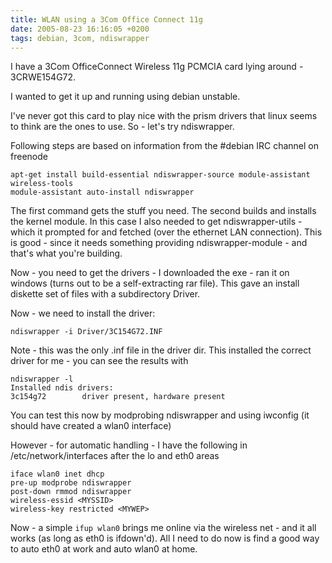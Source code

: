 ```yaml
---
title: WLAN using a 3Com Office Connect 11g
date: 2005-08-23 16:16:05 +0200
tags: debian, 3com, ndiswrapper
---
```


I have a 3Com OfficeConnect Wireless 11g PCMCIA card lying around - 3CRWE154G72.

I wanted to get it up and running using debian unstable.

I've never got this card to play nice with the prism drivers that linux seems to think are the ones to use. So - let's try ndiswrapper.

Following steps are based on information from the #debian IRC channel on freenode

```shell
apt-get install build-essential ndiswrapper-source module-assistant wireless-tools
module-assistant auto-install ndiswrapper
```

The first command gets the stuff you need. The second builds and installs the kernel module. In this case I also needed to get ndiswrapper-utils - which it prompted for and fetched (over the ethernet LAN connection). This is good - since it needs something providing ndiswrapper-module - and that's what you're building.

Now - you need to get the drivers - I downloaded the exe - ran it on windows (turns out to be a self-extracting rar file). This gave an install diskette set of files with a subdirectory Driver.

Now - we need to install the driver:

```shell
ndiswrapper -i Driver/3C154G72.INF
```

Note - this was the only .inf file in the driver dir. This installed the correct driver for me - you can see the results with

```shell
ndiswrapper -l
Installed ndis drivers:
3c154g72        driver present, hardware present
```

You can test this now by modprobing ndiswrapper and using iwconfig (it should have created a wlan0 interface)

However - for automatic handling - I have the following in /etc/network/interfaces after the lo and eth0 areas

```shell
iface wlan0 inet dhcp
pre-up modprobe ndiswrapper
post-down rmmod ndiswrapper
wireless-essid <MYSSID>
wireless-key restricted <MYWEP>
```

Now - a simple `ifup wlan0` brings me online via the wireless net - and it all works (as long as eth0 is ifdown'd). All I need to do now is find a good way to auto eth0 at work and auto wlan0 at home.
